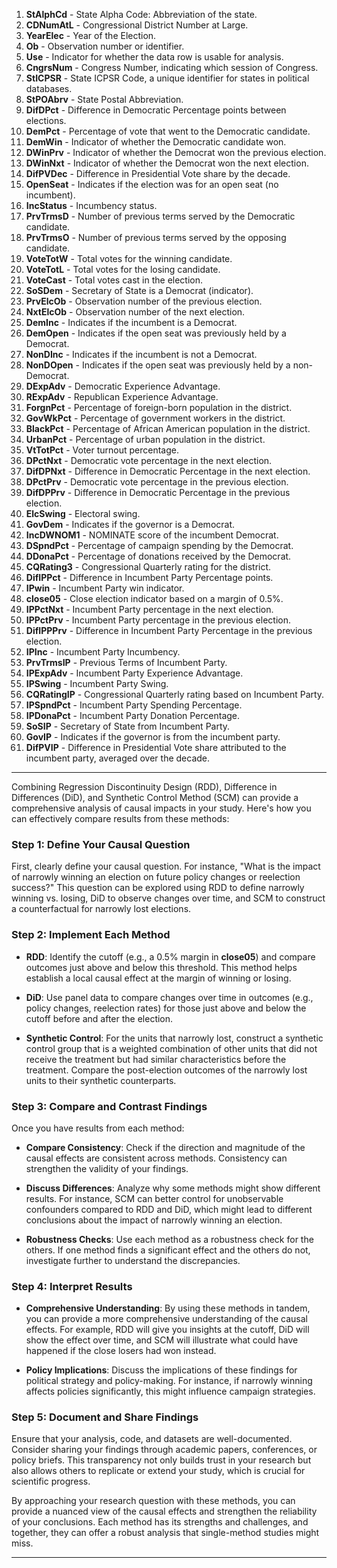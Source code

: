 1. **StAlphCd** - State Alpha Code: Abbreviation of the state.
2. **CDNumAtL** - Congressional District Number at Large.
3. **YearElec** - Year of the Election.
4. **Ob** - Observation number or identifier.
5. **Use** - Indicator for whether the data row is usable for analysis.
6. **CngrsNum** - Congress Number, indicating which session of Congress.
7. **StICPSR** - State ICPSR Code, a unique identifier for states in political databases.
8. **StPOAbrv** - State Postal Abbreviation.
9. **DifDPct** - Difference in Democratic Percentage points between elections.
10. **DemPct** - Percentage of vote that went to the Democratic candidate.
11. **DemWin** - Indicator of whether the Democratic candidate won.
12. **DWinPrv** - Indicator of whether the Democrat won the previous election.
13. **DWinNxt** - Indicator of whether the Democrat won the next election.
14. **DifPVDec** - Difference in Presidential Vote share by the decade.
15. **OpenSeat** - Indicates if the election was for an open seat (no incumbent).
16. **IncStatus** - Incumbency status.
17. **PrvTrmsD** - Number of previous terms served by the Democratic candidate.
18. **PrvTrmsO** - Number of previous terms served by the opposing candidate.
19. **VoteTotW** - Total votes for the winning candidate.
20. **VoteTotL** - Total votes for the losing candidate.
21. **VoteCast** - Total votes cast in the election.
22. **SoSDem** - Secretary of State is a Democrat (indicator).
23. **PrvElcOb** - Observation number of the previous election.
24. **NxtElcOb** - Observation number of the next election.
25. **DemInc** - Indicates if the incumbent is a Democrat.
26. **DemOpen** - Indicates if the open seat was previously held by a Democrat.
27. **NonDInc** - Indicates if the incumbent is not a Democrat.
28. **NonDOpen** - Indicates if the open seat was previously held by a non-Democrat.
29. **DExpAdv** - Democratic Experience Advantage.
30. **RExpAdv** - Republican Experience Advantage.
31. **ForgnPct** - Percentage of foreign-born population in the district.
32. **GovWkPct** - Percentage of government workers in the district.
33. **BlackPct** - Percentage of African American population in the district.
34. **UrbanPct** - Percentage of urban population in the district.
35. **VtTotPct** - Voter turnout percentage.
36. **DPctNxt** - Democratic vote percentage in the next election.
37. **DifDPNxt** - Difference in Democratic Percentage in the next election.
38. **DPctPrv** - Democratic vote percentage in the previous election.
39. **DifDPPrv** - Difference in Democratic Percentage in the previous election.
40. **ElcSwing** - Electoral swing.
41. **GovDem** - Indicates if the governor is a Democrat.
42. **IncDWNOM1** - NOMINATE score of the incumbent Democrat.
43. **DSpndPct** - Percentage of campaign spending by the Democrat.
44. **DDonaPct** - Percentage of donations received by the Democrat.
45. **CQRating3** - Congressional Quarterly rating for the district.
46. **DifIPPct** - Difference in Incumbent Party Percentage points.
47. **IPwin** - Incumbent Party win indicator.
48. **close05** - Close election indicator based on a margin of 0.5%.
49. **IPPctNxt** - Incumbent Party percentage in the next election.
50. **IPPctPrv** - Incumbent Party percentage in the previous election.
51. **DifIPPPrv** - Difference in Incumbent Party Percentage in the previous election.
52. **IPInc** - Incumbent Party Incumbency.
53. **PrvTrmsIP** - Previous Terms of Incumbent Party.
54. **IPExpAdv** - Incumbent Party Experience Advantage.
55. **IPSwing** - Incumbent Party Swing.
56. **CQRatingIP** - Congressional Quarterly rating based on Incumbent Party.
57. **IPSpndPct** - Incumbent Party Spending Percentage.
58. **IPDonaPct** - Incumbent Party Donation Percentage.
59. **SoSIP** - Secretary of State from Incumbent Party.
60. **GovIP** - Indicates if the governor is from the incumbent party.
62. **DifPVIP** - Difference in Presidential Vote share attributed to the incumbent party, averaged over the decade.

---

Combining Regression Discontinuity Design (RDD), Difference in Differences (DiD), and Synthetic Control Method (SCM) can provide a comprehensive analysis of causal impacts in your study. Here's how you can effectively compare results from these methods:

### Step 1: Define Your Causal Question
First, clearly define your causal question. For instance, "What is the impact of narrowly winning an election on future policy changes or reelection success?" This question can be explored using RDD to define narrowly winning vs. losing, DiD to observe changes over time, and SCM to construct a counterfactual for narrowly lost elections.

### Step 2: Implement Each Method

- **RDD**: Identify the cutoff (e.g., a 0.5% margin in **close05**) and compare outcomes just above and below this threshold. This method helps establish a local causal effect at the margin of winning or losing.
  
- **DiD**: Use panel data to compare changes over time in outcomes (e.g., policy changes, reelection rates) for those just above and below the cutoff before and after the election.
  
- **Synthetic Control**: For the units that narrowly lost, construct a synthetic control group that is a weighted combination of other units that did not receive the treatment but had similar characteristics before the treatment. Compare the post-election outcomes of the narrowly lost units to their synthetic counterparts.

### Step 3: Compare and Contrast Findings
Once you have results from each method:
- **Compare Consistency**: Check if the direction and magnitude of the causal effects are consistent across methods. Consistency can strengthen the validity of your findings.
- **Discuss Differences**: Analyze why some methods might show different results. For instance, SCM can better control for unobservable confounders compared to RDD and DiD, which might lead to different conclusions about the impact of narrowly winning an election.
  
- **Robustness Checks**: Use each method as a robustness check for the others. If one method finds a significant effect and the others do not, investigate further to understand the discrepancies.

### Step 4: Interpret Results
- **Comprehensive Understanding**: By using these methods in tandem, you can provide a more comprehensive understanding of the causal effects. For example, RDD will give you insights at the cutoff, DiD will show the effect over time, and SCM will illustrate what could have happened if the close losers had won instead.
  
- **Policy Implications**: Discuss the implications of these findings for political strategy and policy-making. For instance, if narrowly winning affects policies significantly, this might influence campaign strategies.

### Step 5: Document and Share Findings
Ensure that your analysis, code, and datasets are well-documented. Consider sharing your findings through academic papers, conferences, or policy briefs. This transparency not only builds trust in your research but also allows others to replicate or extend your study, which is crucial for scientific progress.

By approaching your research question with these methods, you can provide a nuanced view of the causal effects and strengthen the reliability of your conclusions. Each method has its strengths and challenges, and together, they can offer a robust analysis that single-method studies might miss.

---


